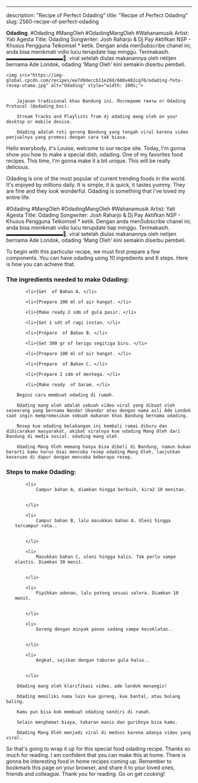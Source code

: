 ---
description: "Recipe of Perfect Odading"
title: "Recipe of Perfect Odading"
slug: 2560-recipe-of-perfect-odading

<p>
	<strong>Odading</strong>. 
	#Odading #MangOleh #OdadingMangOleh #Wahanamusik Artist: Yati Agesta Title: Odading Songwriter: Josh Raharjo &amp; Dj Pay Aktifkan NSP - Khusus Pengguna Telkomsel * ketik. Dengan anda menSubscribe chanel ini, anda bisa menikmati vidio lucu terupdate tiap minggu. Terimakasih. ▬▬▬▬▬▬▬▬▬▬▬🔴. viral setelah diulas makanannya oleh netijen bernama Ade Londok, odading &#39;Mang Oleh&#39; kini semakin diserbu pembeli.
</p>
<p>
	
	<img src="https://img-global.cpcdn.com/recipes/ee7d9deccb11e28d/680x482cq70/odading-foto-resep-utama.jpg" alt="Odading" style="width: 100%;">
	
	
		Jajanan tradisional khas Bandung ini. Последние твиты от Odading Protocol (@odading_bsc).
	
		Stream Tracks and Playlists from dj odading mang oleh on your desktop or mobile device.
	
		Odading adalah roti goreng Bandung yang tengah viral karena video penjualnya yang promosi dengan cara tak biasa.
	
</p>
<p>
	Hello everybody, it's Louise, welcome to our recipe site. Today, I'm gonna show you how to make a special dish, odading. One of my favorites food recipes. This time, I'm gonna make it a bit unique. This will be really delicious.
</p>
	
<p>
	Odading is one of the most popular of current trending foods in the world. It's enjoyed by millions daily. It is simple, it is quick, it tastes yummy. They are fine and they look wonderful. Odading is something that I've loved my entire life.
</p>
<p>
	#Odading #MangOleh #OdadingMangOleh #Wahanamusik Artist: Yati Agesta Title: Odading Songwriter: Josh Raharjo &amp; Dj Pay Aktifkan NSP - Khusus Pengguna Telkomsel * ketik. Dengan anda menSubscribe chanel ini, anda bisa menikmati vidio lucu terupdate tiap minggu. Terimakasih. ▬▬▬▬▬▬▬▬▬▬▬🔴. viral setelah diulas makanannya oleh netijen bernama Ade Londok, odading &#39;Mang Oleh&#39; kini semakin diserbu pembeli.
</p>

<p>
To begin with this particular recipe, we must first prepare a few components. You can have odading using 10 ingredients and 6 steps. Here is how you can achieve that.
</p>

<h3>The ingredients needed to make Odading:</h3>

<ol>
	
		<li>{Get  of Bahan A. </li>
	
		<li>{Prepare 100 ml of air hangat. </li>
	
		<li>{Make ready 2 sdm of gula pasir. </li>
	
		<li>{Get 1 sdt of ragi instan. </li>
	
		<li>{Prepare  of Bahan B. </li>
	
		<li>{Get 300 gr of terigu segitiga biru. </li>
	
		<li>{Prepare 100 ml of air hangat. </li>
	
		<li>{Prepare  of Bahan C. </li>
	
		<li>{Prepare 2 sdm of mentega. </li>
	
		<li>{Make ready  of Garam. </li>
	
</ol>
<p>
	
		Begini cara membuat odading di rumah.
	
		Odading mang oleh adalah sebuah video viral yang dibuat oleh seseorang yang bernama Nandar Ukandar atau dengan nama asli Ade Londok saat ingin mempromosikan sebuah makanan khas Bandung bernama odading.
	
		Resep kue odading belakangan ini kembali ramai diburu dan dibicarakan masyarakat, akibat viralnya kue odading Mang Oleh dari Bandung di media sosial. odading mang oleh.
	
		Odading Mang Oleh memang hanya bisa dibeli di Bandung, namun bukan berarti kamu harus Usai mencoba resep odading Mang Oleh, lanjutkan keseruan di dapur dengan mencoba beberapa resep.
	
</p>

<h3>Steps to make Odading:</h3>

<ol>
	
		<li>
			Campur bahan A, diamkan hingga berbuih, kira2 10 menitan.
			
			
		</li>
	
		<li>
			Campur bahan B, lalu masukkan bahan A. Uleni hingga tercampur rata..
			
			
		</li>
	
		<li>
			Masukkan bahan C, uleni hingga kalis. Tak perlu sampe elastis. Diamkan 30 menit.
			
			
		</li>
	
		<li>
			Pipihkan adonan, lalu potong sesuai selera. Diamkan 10 menit.
			
			
		</li>
	
		<li>
			Goreng dengan minyak panas sedang sampe kecoklatan..
			
			
		</li>
	
		<li>
			Angkat, sajikan dengan taburan gula halus..
			
			
		</li>
	
</ol>

<p>
	
		Odading mang oleh klarifikasi video, ade londok menangis!
	
		Odading memiliki nama lain kue goreng, kue bantal, atau bolang baling.
	
		Kamu pun bisa kok membuat odading sendiri di rumah.
	
		Selain menghemat biaya, takaran manis dan gurihnya bisa kamu.
	
		Odading Mang Oleh menjadi viral di medsos karena adanya video yang viral.
	
</p>

<p>
	So that's going to wrap it up for this special food odading recipe. Thanks so much for reading. I am confident that you can make this at home. There is gonna be interesting food in home recipes coming up. Remember to bookmark this page on your browser, and share it to your loved ones, friends and colleague. Thank you for reading. Go on get cooking!
</p>
